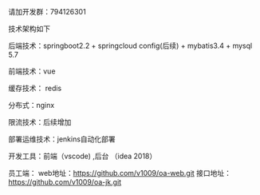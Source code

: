 请加开发群：794126301

技术架构如下

后端技术：springboot2.2 + springcloud config(后续) + mybatis3.4 + mysql 5.7

前端技术：vue

缓存技术： redis

分布式：nginx

限流技术：后续增加

部署运维技术：jenkins自动化部署

开发工具：前端（vscode) ,后台 （idea 2018）

员工端：
web地址：https://github.com/v1009/oa-web.git
接口地址：https://github.com/v1009/oa-jk.git
